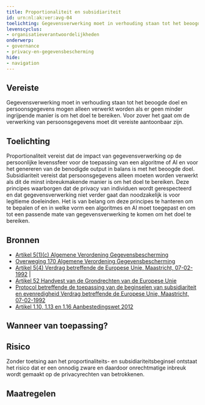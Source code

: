 ```yaml
---
title: Proportionaliteit en subsidiariteit
id: urn:nl:ak:ver:avg-04
toelichting: Gegevensverwerking moet in verhouding staan tot het beoogde doel en persoonsgegevens mogen alleen verwerkt worden als er geen minder ingrijpende manier is om het doel te bereiken. Voor zover het gaat om de verwerking van persoonsgegevens moet dit vereiste aantoonbaar zijn. 
levenscyclus: 
- organisatieverantwoordelijkheden
onderwerp: 
- governance
- privacy-en-gegevensbescherming
hide:
- navigation
---
```


<!-- tags -->

## Vereiste

Gegevensverwerking moet in verhouding staan tot het beoogde doel en persoonsgegevens mogen alleen verwerkt worden als er geen minder ingrijpende manier is om het doel te bereiken. Voor zover het gaat om de verwerking van persoonsgegevens moet dit vereiste aantoonbaar zijn. 

## Toelichting 

Proportionaliteit vereist dat de impact van gegevensverwerking op de persoonlijke levenssfeer voor de toepassing van een algoritme of AI en voor het genereren van de benodigde output in balans is met het beoogde doel.
Subsidiariteit vereist dat persoonsgegevens alleen moeten worden verwerkt als dit de minst inbreukmakende manier is om het doel te bereiken. 
Deze principes waarborgen dat de privacy van individuen wordt gerespecteerd en dat gegevensverwerking niet verder gaat dan noodzakelijk is voor legitieme doeleinden.
Het is van belang om deze principes te hanteren om te bepalen of en in welke vorm een algoritmes en AI moet toegepast en om tot een passende mate van gegevensverwerking te komen om het doel te bereiken.

## Bronnen 

- [Artikel 5(1)(c) Algemene Verordening Gegevensbescherming](https://eur-lex.europa.eu/legal-content/NL/TXT/HTML/?uri=CELEX:32016R0679) 
- [Overweging 170 Algemene Verordening Gegevensbescherming](https://eur-lex.europa.eu/legal-content/NL/TXT/HTML/?uri=CELEX:32016R0679) 
- [Artikel 5(4) Verdrag betreffende de Europese Unie, Maastricht, 07-02-1992](https://wetten.overheid.nl/jci1.3:c:BWBV0001507&titeldeel=I&artikel=5&z=2013-07-01&g=2013-07-01) |
- [Artikel 52 Handvest van de Grondrechten van de Europese Unie](https://eur-lex.europa.eu/legal-content/NL/TXT/PDF/?uri=CELEX:12012P/TXT) 
- [Protocol betreffende de toepassing van de beginselen van subsidiariteit en evenredigheid Verdrag betreffende de Europese Unie, Maastricht, 07-02-1992](https://wetten.overheid.nl/jci1.3:c:BWBV0001507&artikel=1&z=2013-07-01&g=2013-07-01) 
- [Artikel 1.10, 1.13 en 1.16 Aanbestedingswet 2012](https://wetten.overheid.nl/jci1.3:c:BWBR0032203&deel=1&hoofdstuk=1.2&afdeling=1.2.2&artikel=1.10&z=2022-03-02&g=2022-03-02) 


## Wanneer van toepassing? 


## Risico 

Zonder toetsing aan het proportinaliteits- en subsidiariteitsbeginsel ontstaat het risico dat er een onnodig zware en daardoor onrechtmatige inbreuk wordt gemaakt op de privacyrechten van betrokkenen.

## Maatregelen 

<!-- list_maatregelen vereiste/avg-04-proportionaliteit-en-subsidiariteit no-search no-onderwerp no-rol no-levenscyclus -->
